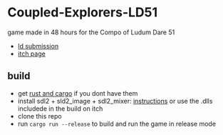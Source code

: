 # Coupled-Explorers-LD51
game made in 48 hours for the Compo of Ludum Dare 51

* [ld submission](https://ldjam.com/events/ludum-dare/51/coupled-explorers)
* [itch page](https://noamzeise.itch.io/coupled-explorers)

## build

* get [rust and cargo](https://www.rust-lang.org/tools/install) if you dont have them
* install sdl2 + sld2_image + sdl2_mixer: [instructions](https://github.com/Rust-SDL2/rust-sdl2#sdl20-development-libraries) or use the .dlls includede in the build on itch
* clone this repo
* run ```cargo run --release``` to build and run the game in release mode
